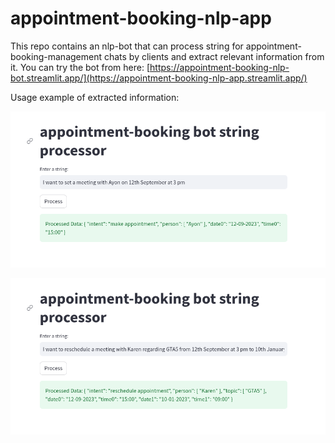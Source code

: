 # appointment-booking-nlp-app

This repo contains an nlp-bot that can process string for appointment-booking-management chats by clients and extract relevant information from it. 
You can try the bot from here: [https://appointment-booking-nlp-bot.streamlit.app/](https://appointment-booking-nlp-app.streamlit.app/)

Usage example of extracted information:

![screenshot](https://github.com/arrafi-musabbir/appointment-booking-nlp-app/blob/main/result.png)

![screenshot2](https://github.com/arrafi-musabbir/appointment-booking-nlp-app/blob/main/result2.png)
